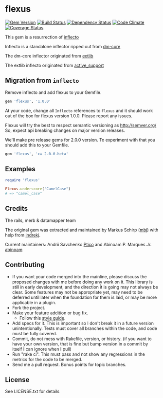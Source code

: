 flexus
========

[![Gem Version](https://badge.fury.io/rb/flexus.png)][gem]
[![Build Status](https://secure.travis-ci.org/Ptico/flexus.png?branch=master)][travis]
[![Dependency Status](https://gemnasium.com/badges/github.com/Ptico/flexus.svg)][gemnasium]
[![Code Climate](https://codeclimate.com/github/Ptico/flexus.png)][codeclimate]
[![Coverage Status](https://coveralls.io/repos/Ptico/flexus/badge.png?branch=master)][coveralls]

[gem]: https://rubygems.org/gems/flexus
[travis]: https://travis-ci.org/Ptico/flexus
[gemnasium]: https://gemnasium.com/Ptico/flexus
[codeclimate]: https://codeclimate.com/github/Ptico/flexus
[coveralls]: https://coveralls.io/r/Ptico/flexus

This gem is a resurrection of [inflecto](https://github.com/mbj/inflecto)

Inflecto is a standalone inflector ripped out from [dm-core](https://github.com/datamapper/dm-core)

The dm-core inflector originated from [extlib](https://github.com/datamapper/extlib)

The extlib inflecto originated from [active_support](https://github.com/rails/rails)

Migration from `inflecto`
-------------------------

Remove inflecto and add flexus to your Gemfile.

```ruby
gem 'flexus', '1.0.0'
```

At your code, change all `Inflecto` references to `Flexus` and it should work out of the box for flexus version 1.0.0. Please report any issues.

Flexus will try the best to respect semantic versioning as http://semver.org/
So, expect api breaking changes on major version releases.

We'll make pre release gems for 2.0.0 version. To experiment with that you should add this to your Gemfile.

```ruby
gem 'flexus', '>= 2.0.0.beta'
```

Examples
--------

```ruby
require 'flexus'

Flexus.underscore("CamelCase")
# => "camel_case"
```

Credits
-------

The rails, merb & datamapper team

The original gem was extracted and maintained by Markus Schirp ([mbj](https://github.com/mbj)) with help from [indrekj](https://github.com/indrekj).

Current maintainers: Andrii Savchenko [Ptico](https://github.com/Ptico) and Abinoam P. Marques Jr. [abinoam](https://github.com/abinoam)

Contributing
-------------

* If you want your code merged into the mainline, please discuss the proposed changes with me before doing any work on it. This library is still in early development, and the direction it is going may not always be clear. Some features may not be appropriate yet, may need to be deferred until later when the foundation for them is laid, or may be more applicable in a plugin.
* Fork the project.
* Make your feature addition or bug fix.
  * Follow this [style guide](https://github.com/dkubb/styleguide).
* Add specs for it. This is important so I don't break it in a future version unintentionally. Tests must cover all branches within the code, and code must be fully covered.
* Commit, do not mess with Rakefile, version, or history. (if you want to have your own version, that is fine but bump version in a commit by itself I can ignore when I pull)
* Run "rake ci". This must pass and not show any regressions in the metrics for the code to be merged.
* Send me a pull request. Bonus points for topic branches.

License
-------

See LICENSE.txt for details
